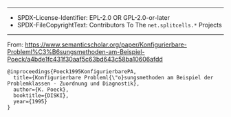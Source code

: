 ----
* SPDX-License-Identifier: EPL-2.0 OR GPL-2.0-or-later
* SPDX-FileCopyrightText: Contributors To The `net.splitcells.*` Projects
----
From: https://www.semanticscholar.org/paper/Konfigurierbare-Probleml%C3%B6sungsmethoden-am-Beispiel-Poeck/a4bde1fc431f30aaf5c63bd643c58ba10606afdd
```
@inproceedings{Poeck1995KonfigurierbarePA,
  title={Konfigurierbare Probleml{\"o}sungsmethoden am Beispiel der Problemklassen - Zuordnung und Diagnostik},
  author={K. Poeck},
  booktitle={DISKI},
  year={1995}
}
```